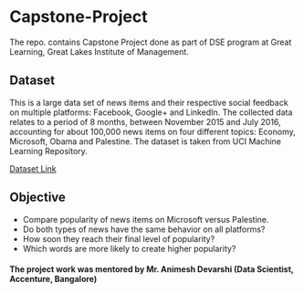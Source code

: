 # Capstone-Project
The repo. contains Capstone Project done as part of DSE program at Great Learning, Great Lakes Institute of Management. 

## Dataset
This is a large data set of news items and their respective social feedback on multiple platforms: Facebook, Google+ and LinkedIn. The collected data relates to a period of 8 months, between November 2015 and July 2016, accounting for about 100,000 news items on four different topics: Economy, Microsoft, Obama and Palestine. The dataset is taken from UCI Machine Learning Repository. 

[Dataset Link](https://archive.ics.uci.edu/ml/datasets/News+Popularity+in+Multiple+Social+Media+Platforms)

## Objective 
- Compare popularity of news items on Microsoft versus Palestine.
- Do both types of news have the same behavior on all platforms? 
- How soon they reach their final level of popularity? 
- Which words are more likely to create higher popularity?

#### The project work was mentored by Mr. Animesh Devarshi (Data Scientist, Accenture, Bangalore) 
